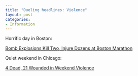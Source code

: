 ```yaml
---
title: "Dueling headlines: Violence"
layout: post
categories:
- Information
---
```


Horrific day in Boston:  
  
[Bomb Explosions Kill Two, Injure Dozens at Boston Marathon](https://abcnews.go.com/US/dead-explosions-boston-marathon/story?id=18960374)

Quiet weekend in Chicago:

[4 Dead, 21 Wounded in Weekend Violence](https://www.nbcchicago.com/news/local/4-Dead-10-Wounded-in-Weekend-Violence-202918121.html)